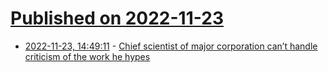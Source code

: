 # [Published on 2022-11-23](index.md)

* [2022-11-23, 14:49:11](https://news.ycombinator.com/item?id=33719763) - [Chief scientist of major corporation can’t handle criticism of the work he hypes](https://statmodeling.stat.columbia.edu/2022/11/23/bigshot-chief-scientist-of-major-corporation-cant-handle-criticism-of-the-work-he-hypes/)

